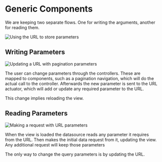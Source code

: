 # Generic Components

We are keeping two separate flows. One for writing the arguments, another for reading them.

![Using the URL to store parameters](../../../.gitbook/assets/datasource\_url\_flow.drawio.png)

## Writing Parameters

![Updating a URL with pagination parameters](<../../../.gitbook/assets/actuator\_url\_flow.drawio (2).png>)

The user can change parameters through the controllers. These are mapped to components, such as a pagination navigation, which will do the actual call to the controller. Afterwards the new parameter is sent to the URL actuator, which will add or update any required parameter to the URL.

This change implies reloading the view.

## Reading Parameters

![Making a request with URL parameters](<../../../.gitbook/assets/datasource\_endpoint\_flow.drawio (1).png>)

When the view is loaded the datasource reads any parameter it requires from the URL. Then makes the initial data request from it, updating the view. Any additional request will keep those parameters

The only way to change the query parameters is by updating the URL.

